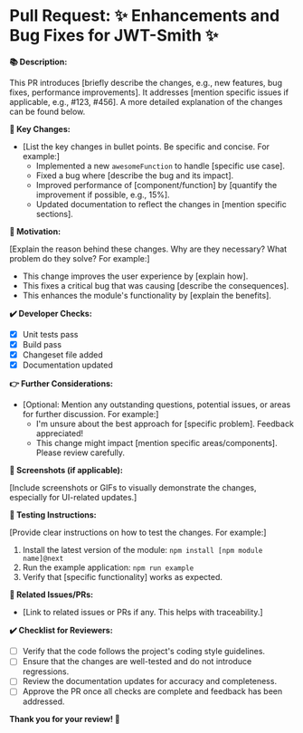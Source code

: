 # Pull Request: ✨ Enhancements and Bug Fixes for JWT-Smith ✨

**📚 Description:**

This PR introduces [briefly describe the changes, e.g., new features, bug fixes, performance improvements]. It addresses [mention specific issues if applicable, e.g., #123, #456]. A more detailed explanation of the changes can be found below.

**🔐 Key Changes:**

- [List the key changes in bullet points. Be specific and concise. For example:]
  - Implemented a new `awesomeFunction` to handle [specific use case].
  - Fixed a bug where [describe the bug and its impact].
  - Improved performance of [component/function] by [quantify the improvement if possible, e.g., 15%].
  - Updated documentation to reflect the changes in [mention specific sections].

**💪 Motivation:**

[Explain the reason behind these changes. Why are they necessary? What problem do they solve? For example:]

- This change improves the user experience by [explain how].
- This fixes a critical bug that was causing [describe the consequences].
- This enhances the module's functionality by [explain the benefits].

**✔️ Developer Checks:**

- [x] Unit tests pass
- [x] Build pass
- [x] Changeset file added
- [x] Documentation updated

**👉 Further Considerations:**

- [Optional: Mention any outstanding questions, potential issues, or areas for further discussion. For example:]
  - I'm unsure about the best approach for [specific problem]. Feedback appreciated!
  - This change might impact [mention specific areas/components]. Please review carefully.

**🌆 Screenshots (if applicable):**

[Include screenshots or GIFs to visually demonstrate the changes, especially for UI-related updates.]

**🚧 Testing Instructions:**

[Provide clear instructions on how to test the changes. For example:]

1.  Install the latest version of the module: `npm install [npm module name]@next`
2.  Run the example application: `npm run example`
3.  Verify that [specific functionality] works as expected.

**📝 Related Issues/PRs:**

- [Link to related issues or PRs if any. This helps with traceability.]

**✔️ Checklist for Reviewers:**

- [ ] Verify that the code follows the project's coding style guidelines.
- [ ] Ensure that the changes are well-tested and do not introduce regressions.
- [ ] Review the documentation updates for accuracy and completeness.
- [ ] Approve the PR once all checks are complete and feedback has been addressed.

**Thank you for your review! 🙏**
